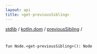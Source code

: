 ```yaml
---
layout: api
title: <get-previousSibling>
---
```

[stdlib](../../index.html) / [kotlin.dom](../index.html) / [previousSibling](index.html) / [<get-previousSibling>](_get-previousSibling_.html)

# <get-previousSibling>

```
fun Node.<get-previousSibling>(): Node
```
